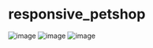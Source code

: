 # responsive_petshop

![image](https://user-images.githubusercontent.com/94438982/221173640-bd7c1143-c9f2-434b-9d8c-c3a881072c73.png)
![image](https://user-images.githubusercontent.com/94438982/221173685-99ec4d51-638f-42fb-b10a-a6846ba3e475.png)
![image](https://user-images.githubusercontent.com/94438982/221173730-6ad50a5f-431d-4bc2-92c7-149a59693975.png)
